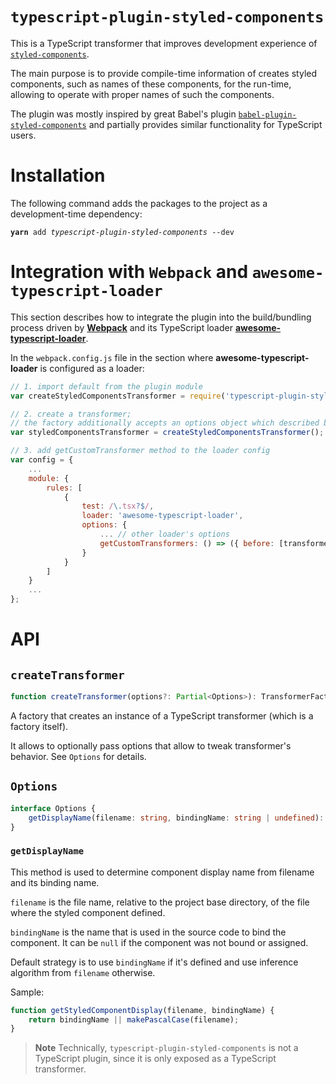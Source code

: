 # `typescript-plugin-styled-components`

This is a TypeScript transformer that improves development experience of [`styled-components`](styled-components.com).

The main purpose is to provide compile-time information of creates styled components, such as names of these components, for the run-time, allowing to operate with proper names of such the components.

The plugin was mostly inspired by great Babel's plugin [`babel-plugin-styled-components`](https://github.com/styled-components/babel-plugin-styled-components) and partially provides similar functionality for TypeScript users.

# Installation

The following command adds the packages to the project as a development-time dependency:

<pre><code><strong>yarn</strong> add <em>typescript-plugin-styled-components</em> --dev</code></pre>


# Integration with `Webpack` and `awesome-typescript-loader`

This section describes how to integrate the plugin into the build/bundling process driven by [**Webpack**](https://webpack.js.org/) and its TypeScript loader [**awesome-typescript-loader**](https://github.com/s-panferov/awesome-typescript-loader).

In the `webpack.config.js` file in the section where **awesome-typescript-loader** is configured as a loader:

```js
// 1. import default from the plugin module
var createStyledComponentsTransformer = require('typescript-plugin-styled-components').default;

// 2. create a transformer;
// the factory additionally accepts an options object which described below
var styledComponentsTransformer = createStyledComponentsTransformer();

// 3. add getCustomTransformer method to the loader config
var config = {
    ...
    module: {
        rules: [
            {
                test: /\.tsx?$/,
                loader: 'awesome-typescript-loader',
                options: {
                    ... // other loader's options
                    getCustomTransformers: () => ({ before: [transformer] })
                }
            }
        ]
    }
    ...
};
```

# API

## `createTransformer`

```ts
function createTransformer(options?: Partial<Options>): TransformerFactory<SourceFile>;
```

A factory that creates an instance of a TypeScript transformer (which is a factory itself).

It allows to optionally pass options that allow to tweak transformer's behavior. See `Options` for details.

## `Options`

```ts
interface Options {
    getDisplayName(filename: string, bindingName: string | undefined): string | undefined;
}
```

### `getDisplayName`

This method is used to determine component display name from filename and its binding name.

`filename` is the file name, relative to the project base directory, of the file where the styled component defined.

`bindingName` is the name that is used in the source code to bind the component. It can be `null` if the component was not bound or assigned.

Default strategy is to use `bindingName` if it's defined and use inference algorithm from `filename` otherwise.

Sample:
```js
function getStyledComponentDisplay(filename, bindingName) {
    return bindingName || makePascalCase(filename);
}
```

> **Note** Technically, `typescript-plugin-styled-components` is not a TypeScript plugin, since it is only exposed as a TypeScript transformer.
